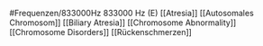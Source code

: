 #Frequenzen/833000Hz
833000 Hz (E)
[[Atresia]]
[[Autosomales Chromosom]]
[[Biliary Atresia]]
[[Chromosome Abnormality]]
[[Chromosome Disorders]]
[[Rückenschmerzen]]